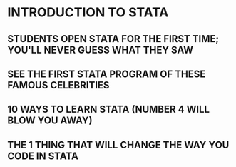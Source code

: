 # INTRODUCTION TO STATA

## STUDENTS OPEN STATA FOR THE FIRST TIME; YOU'LL NEVER GUESS WHAT THEY SAW

## SEE THE FIRST STATA PROGRAM OF THESE FAMOUS CELEBRITIES

## 10 WAYS TO LEARN STATA (NUMBER 4 WILL BLOW YOU AWAY)

## THE 1 THING THAT WILL CHANGE THE WAY YOU CODE IN STATA
